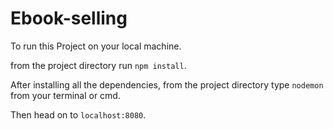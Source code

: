 # Ebook-selling

To run this Project on your local machine.

from the project directory run `npm install`.

After installing all the dependencies, from the project directory type `nodemon` from your terminal or cmd.

Then head on to `localhost:8080`.
